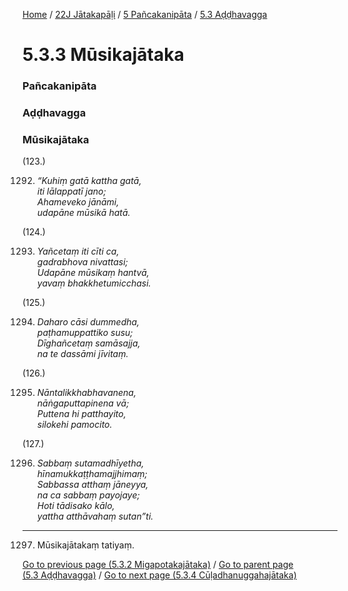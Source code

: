 
[Home](/) / [22J Jātakapāḷi](../../../22J.md) / [5 Pañcakanipāta](../../5.md) / [5.3 Aḍḍhavagga](../5.3.md)

# 5.3.3 Mūsikajātaka

### Pañcakanipāta

### Aḍḍhavagga

### Mūsikajātaka

(123.)

1292. _“Kuhiṃ gatā kattha gatā,_  
_iti lālappatī jano;_  
_Ahameveko jānāmi,_  
_udapāne mūsikā hatā._  


(124.)

1293. _Yañcetaṃ iti cīti ca,_  
_gadrabhova nivattasi;_  
_Udapāne mūsikaṃ hantvā,_  
_yavaṃ bhakkhetumicchasi._  


(125.)

1294. _Daharo cāsi dummedha,_  
_paṭhamuppattiko susu;_  
_Dīghañcetaṃ samāsajja,_  
_na te dassāmi jīvitaṃ._  


(126.)

1295. _Nāntalikkhabhavanena,_  
_nāṅgaputtapinena vā;_  
_Puttena hi patthayito,_  
_silokehi pamocito._  


(127.)

1296. _Sabbaṃ sutamadhīyetha,_  
_hīnamukkaṭṭhamajjhimaṃ;_  
_Sabbassa atthaṃ jāneyya,_  
_na ca sabbaṃ payojaye;_  
_Hoti tādisako kālo,_  
_yattha atthāvahaṃ sutan”ti._  


---

1297. Mūsikajātakaṃ tatiyaṃ.



[Go to previous page (5.3.2 Migapotakajātaka)](5.3.2.md) / [Go to parent page (5.3 Aḍḍhavagga)](../5.3.md) / [Go to next page (5.3.4 Cūḷadhanuggahajātaka)](5.3.4.md)


